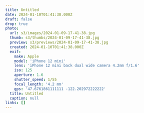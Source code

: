 ```yaml
---
title: Untitled
date: 2024-01-10T01:41:38.000Z
draft: false
drop: true
photo:
  url: s3/images/2024-01-09-17-41-38.jpg
  thumb: s3/thumbs/2024-01-09-17-41-38.jpg
  preview: s3/previews/2024-01-09-17-41-38.jpg
  created: 2024-01-10T01:41:38.000Z
  exif:
    make: Apple
    model: 'iPhone 12 mini'
    lens: 'iPhone 12 mini back dual wide camera 4.2mm f/1.6'
    iso: 125
    aperture: 1.6
    shutter_speed: 1/55
    focal_length: '4.2 mm'
    gps: '47.6761861111111 -122.202972222222'
  title: Untitled
  caption: null
links: []
---
```

